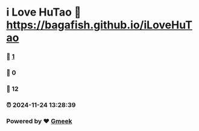 # i Love HuTao :link: https://bagafish.github.io/iLoveHuTao 
### :page_facing_up: [1](https://bagafish.github.io/iLoveHuTao/tag.html) 
### :speech_balloon: 0 
### :hibiscus: 12 
### :alarm_clock: 2024-11-24 13:28:39 
### Powered by :heart: [Gmeek](https://github.com/Meekdai/Gmeek)
